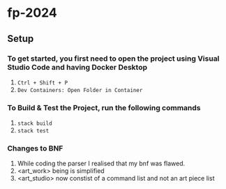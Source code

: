# fp-2024

## Setup

### To get started, you first need to open the project using Visual Studio Code and having Docker Desktop

1. `Ctrl + Shift + P`
2. `Dev Containers: Open Folder in Container`

### To Build & Test the Project, run the following commands

1. `stack build`
2. `stack test`

### Changes to BNF

1. While coding the parser I realised that my bnf was flawed.
2. <art_work> being is simplified
3. <art_studio> now constist of a command list and not an art piece list
